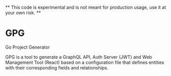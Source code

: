** This code is experimental and is not meant for production usage, use it at your own risk. **

# GPG
Go Project Generator

GPG is a tool to generate a GraphQL API, Auth Server (JWT) and Web Management Tool (React) based on a configuration file that defines entities with their corresponding fields and relationships. 



